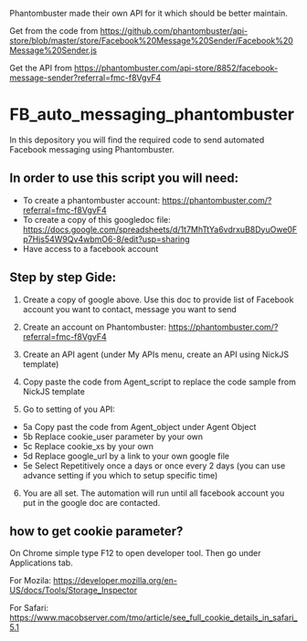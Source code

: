 Phantombuster made their own API for it which should be better maintain.

Get from the code from https://github.com/phantombuster/api-store/blob/master/store/Facebook%20Message%20Sender/Facebook%20Message%20Sender.js

Get the API from https://phantombuster.com/api-store/8852/facebook-message-sender?referral=fmc-f8VgvF4 


# FB_auto_messaging_phantombuster
In this depository you will find the required code to send automated Facebook messaging using Phantombuster.

## In order to use this script you will need:
- To create a phantombuster account: https://phantombuster.com/?referral=fmc-f8VgvF4 
- To create a copy of this googledoc file: https://docs.google.com/spreadsheets/d/1t7MhTtYa6vdrxuB8DyuOwe0Fp7Hjs54W9Qv4wbmO6-8/edit?usp=sharing
- Have access to a facebook account

## Step by step Gide:
1. Create a copy of google above. Use this doc to provide list of Facebook account you want to contact, message you want to send

2. Create an account on Phantombuster: https://phantombuster.com/?referral=fmc-f8VgvF4 

3. Create an API agent (under My APIs menu, create an API using NickJS template)

4. Copy paste the code from Agent_script to replace the code sample from NickJS template

5. Go to setting of you API:

  * 5a Copy past the code from Agent_object under Agent Object
  * 5b Replace cookie_user parameter by your own
  * 5c Replace cookie_xs by your own
  * 5d  Replace google_url by a link to your own google file
  * 5e Select Repetitively once a days or once every 2 days (you can use advance setting if you which to setup specific time)
  
6. You are all set. The automation will run until all facebook account you put in the google doc are contacted.

## how to get cookie parameter?
On Chrome simple type F12 to open developer tool. Then go under Applications tab.

For Mozila: https://developer.mozilla.org/en-US/docs/Tools/Storage_Inspector

For Safari: https://www.macobserver.com/tmo/article/see_full_cookie_details_in_safari_5.1
